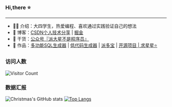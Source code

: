 ### Hi,there ⭐
<hr>

- 🧑‍🎓 介绍：大四学生，热爱编程、喜欢通过实践验证自己的想法
- 📃 博客：<a href="https://blog.csdn.net/Gaowumao?type=blog">CSDN个人技术分享</a> | <a href="https://juejin.cn/user/1469371468221047">掘金</a>
- 🌱 干货：<a href="https://pdxjie.github.io/translate.github.io/assets/img/wechat.dc667eaa.png">公众号『派大星不是程序员』</a>
- 📌 作品：<a href="http://www.json-sql.online/">多功能SQL生成器</a> | <a href="http://39.104.80.173/">低代码生成器</a> | <a href="https://github.com/pdxjie/feature-play/blob/master/asset/code.png">派多宝</a> | <a href="https://github.com/pdxjie">开源项目 | 求星星⭐️</a>

### 访问人数
 ![Visitor Count](https://profile-counter.glitch.me/Christmas/count.svg) 

### 数据汇报
![Christmas's GitHub stats](https://github-readme-stats.vercel.app/api?username=pdxjie&show_icons=true&bg_color=30,ff5f6d,ffc373&locale=cn&card_width=470)
[![Top Langs](https://github-readme-stats.vercel.app/api/top-langs/?username=pdxjie&layout=compact&bg_color=30,ff5f6d,ffc373&locale=cn)](https://github.com/anuraghazra/github-readme-stats)

<!---
pdxjie/pdxjie is a ✨ special ✨ repository because its `README.md` (this file) appears on your GitHub profile.
You can click the Preview link to take a look at your changes.
--->
